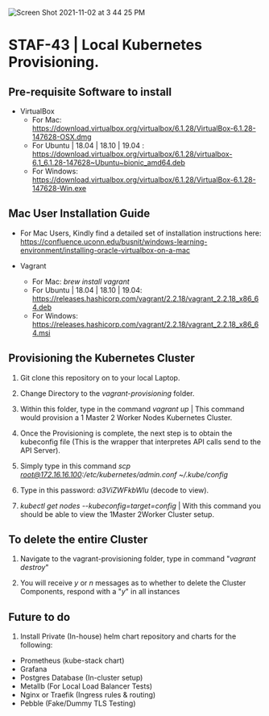 
  ![Screen Shot 2021-11-02 at 3 44 25 PM](https://user-images.githubusercontent.com/25004712/139949020-f22cc63e-6e9e-4d5c-9c7a-bb821360e655.png)

# STAF-43 | Local Kubernetes Provisioning.

## Pre-requisite Software to install

* VirtualBox 
  * For Mac: 
  https://download.virtualbox.org/virtualbox/6.1.28/VirtualBox-6.1.28-147628-OSX.dmg
  * For Ubuntu | 18.04 | 18.10 | 19.04 : 
  https://download.virtualbox.org/virtualbox/6.1.28/virtualbox-6.1_6.1.28-147628~Ubuntu~bionic_amd64.deb
  * For Windows: 
  https://download.virtualbox.org/virtualbox/6.1.28/VirtualBox-6.1.28-147628-Win.exe

## Mac User Installation Guide
* For Mac Users, Kindly find a detailed set of installation instructions here:
https://confluence.uconn.edu/busnit/windows-learning-environment/installing-oracle-virtualbox-on-a-mac

* Vagrant
  * For Mac: *brew install vagrant*
  * For Ubuntu | 18.04 | 18.10 | 19.04: 
  https://releases.hashicorp.com/vagrant/2.2.18/vagrant_2.2.18_x86_64.deb
  * For Windows: 
  https://releases.hashicorp.com/vagrant/2.2.18/vagrant_2.2.18_x86_64.msi


## Provisioning the Kubernetes Cluster

1)  Git clone this repository on to your local Laptop.

2)  Change Directory to the *vagrant-provisioning* folder.

3)  Within this folder, type in the command *vagrant up* | This command would provision a 1 Master 2 Worker Nodes Kubernetes Cluster.

4)  Once the Provisioning is complete, the next step is to obtain the kubeconfig file (This is the wrapper that interpretes API calls send to the API Server).

5)  Simply type in this command *scp root@172.16.16.100:/etc/kubernetes/admin.conf ~/.kube/config*

6)  Type in this password: *a3ViZWFkbWlu* (decode to view).

7)  *kubectl get nodes --kubeconfig=target=config*  | With this command you should be able to view the 1Master 2Worker Cluster setup.



## To delete the entire Cluster 

 1)  Navigate to the vagrant-provisioning folder, type in command "*vagrant destroy*"

 2)  You will receive *y* or *n* messages as to whether to delete the Cluster Components, respond with a "*y*" in all instances



## Future to do 

1)  Install Private (In-house) helm chart repository and charts for the following:

* Prometheus (kube-stack chart)
* Grafana
* Postgres Database (In-cluster setup)
* Metallb (For Local Load Balancer Tests)
* Nginx or Traefik (Ingress rules & routing)
* Pebble (Fake/Dummy TLS Testing)

